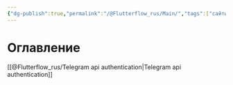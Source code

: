 ```yaml
---
{"dg-publish":true,"permalink":"/@Flutterflow_rus/Main/","tags":["сайты","gardenEntry","gardenEntry"],"created":"2024-10-21T11:51:57.475-03:00","updated":"2024-10-22T15:13:40.195-03:00"}
---
```


# Оглавление

[[@Flutterflow_rus/Telegram api authentication\|Telegram api authentication]]
